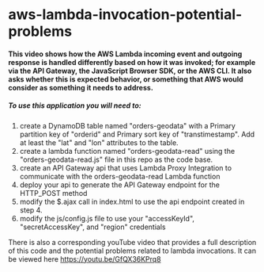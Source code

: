 # aws-lambda-invocation-potential-problems


#### This video shows how the AWS Lambda incoming event and outgoing response is handled differently based on how it was invoked; for example via the API Gateway, the JavaScript Browser SDK, or the AWS CLI. It also asks whether this is expected behavior, or something that AWS would consider as something it needs to address.

##### To use this application you will need to:
1. create a DynamoDB table named "orders-geodata" with a Primary partition key of "orderid" and Primary sort key of "transtimestamp". Add at least the "lat" and "lon" attributes to the table.
2. create a lambda function named "orders-geodata-read" using the "orders-geodata-read.js" file in this repo as the code base.
3. create an API Gateway api that uses Lambda Proxy Integration to communicate with the orders-geodata-read Lambda function
4. deploy your api to generate the API Gateway endpoint for the HTTP_POST method
5. modify the $.ajax call in index.html to use the api endpoint created in step 4.
6. modify the js/config.js file to use your "accessKeyId", "secretAccessKey", and "region" credentials

There is also a corresponding youTube video that provides a full description of this code and the potential problems related to lambda invocations. It can be viewed here https://youtu.be/GfQX36KPrq8


